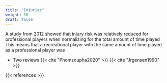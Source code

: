 ```yaml
---
title: "Injuries"
weight: 50
draft: false
---
```


A study from 2012 showed that injury risk was relatively reduced for professional players when
normalizing for the total amount of time played
This means that a recreational player with the same amount of time played as a professional player
was

- Two reviews
{{< cite "Phomsoupha2020" >}}
{{< cite "Jrgensen1990" >}}

{{< references >}}

